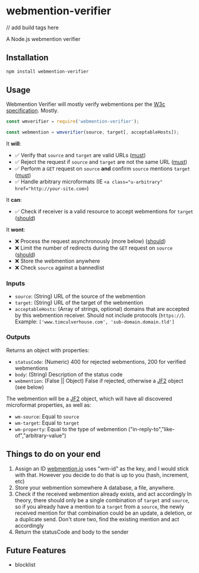 # webmention-verifier
// add build tags here

A Node.js webmention verifier

## Installation

```bash
npm install webmention-verifier
```

## Usage    

Webmention Verifier will mostly verify webmentions per the [W3c specification](https://www.w3.org/TR/webmention/). Mostly.

```js
const wmverifier = require('webmention-verifier');

const webmention = wmverifier(source, target[, acceptableHosts]);
```

It **will**:
- ✅ Verify that `source` and `target` are valid URLs ([must](https://www.w3.org/TR/webmention/#request-verification-p-1))
- ✅ Reject the request if `source` and `target` are not the same URL ([must](https://www.w3.org/TR/webmention/#request-verification-p-2))
- ✅ Perform a `GET` request on `source` **and** confirm `source` mentions `target` ([must](https://www.w3.org/TR/webmention/#request-verification-p-2))
- ✅ Handle arbitrary microformats (IE `<a class="u-arbitrary" href="http://your-site.com>`)


It **can**: 
- ✅ Check if receiver is a valid resource to accept webmentions for `target` ([should](https://www.w3.org/TR/webmention/#request-verification-p-3))

It **wont**:
- ❌ Process the request asynchronously (more below) ([should](https://www.w3.org/TR/webmention/#receiving-webmentions-p-1))
- ❌ Limit the number of redirects during the `GET` request on `source` ([should](https://www.w3.org/TR/webmention/#webmention-verification-p-3))
- ❌ Store the webmention anywhere
- ❌ Check `source` against a bannedlist

### Inputs
- `source`: (String) URL of the source of the webmention
- `target`: (String) URL of the target of the webmention
- `acceptableHosts`: (Array of strings, optional) domains that are accepted by this webmention receiver. Should not include protocols (`https://`). Example: 
  `['www.timculverhouse.com', 'sub-domain.domain.tld']`

### Outputs

Returns an object with properties:
- `statusCode`: (Numeric) 400 for rejected webmentions, 200 for verified webmentions
- `body`: (String) Description of the status code
- `webmention`: (False || Object) False if rejected, otherwise a [JF2](https://jf2.spec.indieweb.org/) object (see below)

The webmention will be a [JF2](https://jf2.spec.indieweb.org/) object, which will have all discovered microformat properties, as well as:
- `wm-source`: Equal to `source`
- `wm-target`: Equal to `target`
- `wm-property`: Equal to the type of webmention ("in-reply-to","like-of","arbitrary-value")

## Things to do on your end
1. Assign an ID
  [webmention.io](https://webmention.io) uses "wm-id" as the key, and I would stick with that. However you decide to do that is up to you (hash, increment, etc)
2. Store your webmention somewhere
  A database, a file, anywhere.
3. Check if the received webmention already exists, and act accordingly
  In theory, there should only be a single combination of `target` and `source`, so if you already have a mention to a `target` from a `source`, the newly received mention for that combination could be an update, a deletion, or a duplicate send. Don't store two, find the existing mention and act accordingly
4. Return the statusCode and body to the sender

## Future Features
- blocklist